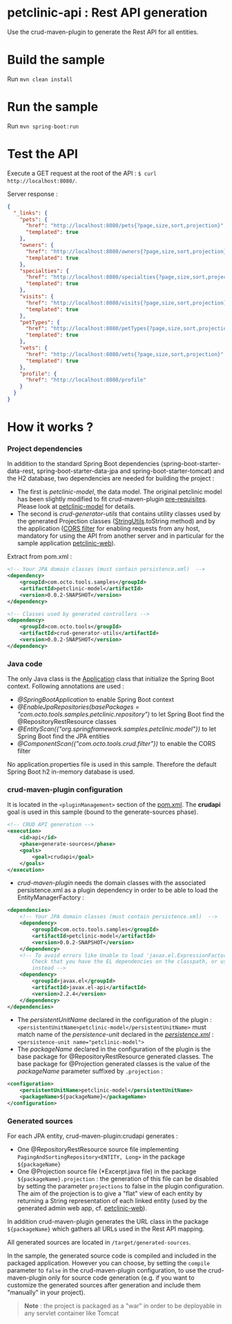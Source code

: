 # **petclinic-api** : Rest API generation

Use the crud-maven-plugin to generate the Rest API for all entities.

Build the sample
================
Run ``mvn clean install``

Run the sample
==============
Run ``mvn spring-boot:run``

Test the API
=============
Execute a GET request at the root of the API : ``$ curl http://localhost:8080/``.

Server response : 
```json
{
  "_links": {
    "pets": {
      "href": "http://localhost:8080/pets{?page,size,sort,projection}",
      "templated": true
    },
    "owners": {
      "href": "http://localhost:8080/owners{?page,size,sort,projection}",
      "templated": true
    },
    "specialties": {
      "href": "http://localhost:8080/specialties{?page,size,sort,projection}",
      "templated": true
    },
    "visits": {
      "href": "http://localhost:8080/visits{?page,size,sort,projection}",
      "templated": true
    },
    "petTypes": {
      "href": "http://localhost:8080/petTypes{?page,size,sort,projection}",
      "templated": true
    },
    "vets": {
      "href": "http://localhost:8080/vets{?page,size,sort,projection}",
      "templated": true
    },
    "profile": {
      "href": "http://localhost:8080/profile"
    }
  }
}
```

How it works ?
==============

### Project dependencies

In addition to the standard Spring Boot dependencies (spring-boot-starter-data-rest, spring-boot-starter-data-jpa and spring-boot-starter-tomcat) and the H2 database, two dependencies are needed for building the project :

* The first is *petclinic-model*, the data model. The original petclinic model has been slightly modified to fit crud-maven-plugin [pre-requisites](https://github.com/yanndemel/crud-rest-gen/blob/master/README.md#pre-requisites). Please look at [petclinic-model](https://github.com/yanndemel/crud-rest-gen/tree/master/sample-app/petclinic-model) for details.
* The second is *crud-generator-utils* that contains utility classes used by the generated Projection classes ([StringUtils](https://github.com/yanndemel/crud-rest-gen/blob/master/crud-generator-utils/src/main/java/com/octo/tools/crud/utils/StringUtils.java).toString method) and by the application ([CORS filter](https://github.com/yanndemel/crud-rest-gen/blob/master/crud-generator-utils/src/main/java/com/octo/tools/crud/filter/SimpleCORSFilter.java) for enabling requests from any host, mandatory for using the API from another server and in particular for the sample application [petclinic-web](https://github.com/yanndemel/crud-rest-gen/tree/master/sample-app/petclinic-web)).

Extract from pom.xml :
```xml
<!-- Your JPA domain classes (must contain persistence.xml)  -->
<dependency>
	<groupId>com.octo.tools.samples</groupId>
	<artifactId>petclinic-model</artifactId>
	<version>0.0.2-SNAPSHOT</version>
</dependency>						

<!-- Classes used by generated controllers -->
<dependency>
	<groupId>com.octo.tools</groupId>
	<artifactId>crud-generator-utils</artifactId>
	<version>0.0.2-SNAPSHOT</version>
</dependency>
```
### Java code

The only Java class is the [Application](https://github.com/yanndemel/crud-rest-gen/blob/master/sample-app/petclinic-api/src/main/java/com/octo/tools/samples/petclinic/Application.java) class that initialize the Spring Boot context. Following annotations are used :

* *@SpringBootApplication* to enable Spring Boot context
* *@EnableJpaRepositories(basePackages = "com.octo.tools.samples.petclinic.repository")* to let Spring Boot find the @RepositoryRestResource classes
* *@EntityScan({"org.springframework.samples.petclinic.model"})* to let Spring Boot find the JPA entities
* *@ComponentScan({"com.octo.tools.crud.filter"})* to enable the CORS filter

No application.properties file is used in this sample. Therefore the default Spring Boot h2 in-memory database is used.

### crud-maven-plugin configuration

It is located in the ``<pluginManagement>`` section of the [pom.xml](https://github.com/yanndemel/crud-rest-gen/blob/master/sample-app/petclinic-api/pom.xml).
The **crudapi** goal is used in this sample  (bound to the generate-sources phase).
```xml					
<!-- CRUD API generation -->
<execution>
	<id>api</id>
	<phase>generate-sources</phase>
	<goals>
		<goal>crudapi</goal>
	</goals>
</execution>						
```

* *crud-maven-plugin* needs the domain classes with the associated persistence.xml as a plugin dependency in order to be able to load the EntityManagerFactory :
```xml
<dependencies>
    <!-- Your JPA domain classes (must contain persistence.xml)  -->
    <dependency>
        <groupId>com.octo.tools.samples</groupId>
        <artifactId>petclinic-model</artifactId>
        <version>0.0.2-SNAPSHOT</version>
    </dependency>                       
    <!-- To avoid errors like Unable to load 'javax.el.ExpressionFactory'. 
        Check that you have the EL dependencies on the classpath, or use ParameterMessageInterpolator 
        instead -->
    <dependency>
        <groupId>javax.el</groupId>
        <artifactId>javax.el-api</artifactId>
        <version>2.2.4</version>
    </dependency>
</dependencies>
```

* The *persistentUnitName* declared in the configuration of the plugin :
 ``<persistentUnitName>petclinic-model</persistentUnitName>``
must match name of the *persistence-unit* declared in the [*persistence.xml*](https://github.com/yanndemel/crud-rest-gen/blob/master/sample-app/petclinic-model/src/main/resources/META-INF/persistence.xml) : 
``<persistence-unit name="petclinic-model">``
* The *packageName* declared in the configuration of the plugin is the base package for @RepositoryRestResource generated classes. The base package for @Projection generated classes is the value of the *packageName* parameter suffixed by ``.projection`` :
```xml
<configuration>
    <persistentUnitName>petclinic-model</persistentUnitName>
    <packageName>${packageName}</packageName>
</configuration>
```

### Generated sources

For each JPA entity, crud-maven-plugin:crudapi generates :

* One @RepositoryRestResource source file implementing ``PagingAndSortingRepository<ENTITY, Long>`` in the package ``${packageName}``
* One @Projection source file (\*Excerpt.java file) in the package ``${packageName}.projection`` : the generation of this file can be disabled by setting the parameter ``projections`` to false in the plugin configuration. The aim of the projection is to give a "flat" view of each entity by returning a String representation of each linked entity (used by the generated admin web app, cf. [petclinic-web](https://github.com/yanndemel/crud-rest-gen/tree/master/sample-app/petclinic-web)).

In addition crud-maven-plugin generates the URL class in the package ``${packageName}`` which gathers all URLs used in the Rest API mapping.

All generated sources are located in ```/target/generated-sources```.

In the sample, the generated source code is compiled and included in the packaged application. However you can choose, by setting the ``compile`` parameter to ``false`` in the crud-maven-plugin configuration, to use the crud-maven-plugin only for source code generation (e.g. if you want to customize the generated sources after generation and include them "manually" in your project).



> **Note** : the project is packaged as a "war" in order to be deployable in any servlet container like Tomcat
